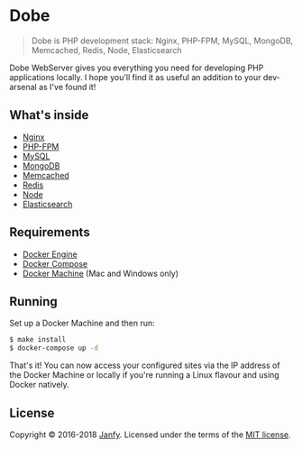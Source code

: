# Dobe
> Dobe is PHP development stack: Nginx, PHP-FPM, MySQL, MongoDB, Memcached, Redis, Node, Elasticsearch


Dobe WebServer gives you everything you need for developing PHP applications locally. I hope you'll find it as useful an addition to your dev-arsenal as I've found it!

## What's inside

* [Nginx](http://nginx.org/)
* [PHP-FPM](http://php-fpm.org/)
* [MySQL](http://www.mysql.com/)
* [MongoDB](http://www.mongodb.org/)
* [Memcached](http://memcached.org/)
* [Redis](http://redis.io/)
* [Node](https://nodejs.org/)
* [Elasticsearch](http://www.elasticsearch.org/)

## Requirements

* [Docker Engine](https://docs.docker.com/installation/)
* [Docker Compose](https://docs.docker.com/compose/)
* [Docker Machine](https://docs.docker.com/machine/) (Mac and Windows only)

## Running

Set up a Docker Machine and then run:

```sh
$ make install
$ docker-compose up -d
```

That's it! You can now access your configured sites via the IP address of the Docker Machine or locally if you're running a Linux flavour and using Docker natively.

## License

Copyright &copy; 2016-2018 [Janfy](http://github.com/JanfyLiu). Licensed under the terms of the [MIT license](LICENSE.md).
